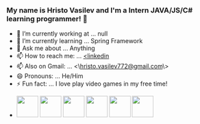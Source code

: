 ### My name is Hristo Vasilev and I'm a Intern JAVA/JS/C# learning programmer!  👋

- 🔭 I’m currently working at ... null
- 🌱 I’m currently learning ... Spring Framework
- 💬 Ask me about ... Anything
- 📫 How to reach me: ... [<linkedin](https://www.linkedin.com/in/hristo-vasilev-60a61a204/\>)
- 📫 Also on Gmail: ... <\\hristo.vasilev772@gmail.com\\>
- 😄 Pronouns: ... He/Him
- ⚡ Fun fact: ... I love play video games in my free time!

* <code><img height="50" src="https://simpleicons.org/icons/java.svg"></code>
<code><img height="50" src="https://simpleicons.org/icons/javascript.svg"></code>
<code><img height="50" src="https://simpleicons.org/icons/html5.svg"></code>
<code><img height="50" src="https://simpleicons.org/icons/css3.svg"></code>
<code><img height="50" src="https://simpleicons.org/icons/mysql.svg"></code>
<code><img height="50" src="https://simpleicons.org/icons/spring.svg"></code>
